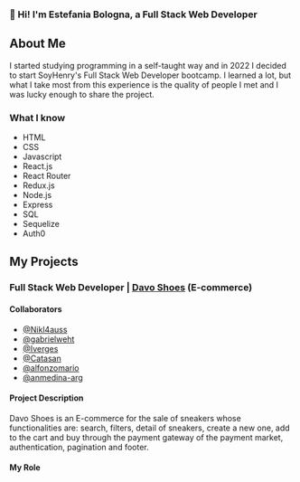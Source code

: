 ### 👋 Hi! I'm Estefania Bologna, a Full Stack Web Developer

## About Me

I started studying programming in a self-taught way and in 2022 I decided to start SoyHenry's Full Stack Web Developer bootcamp. I learned a lot, but what I take most from this experience is the quality of people I met and I was lucky enough to share the project.

### What I know
- HTML
- CSS
- Javascript
- React.js
- React Router
- Redux.js
- Node.js
- Express
- SQL
- Sequelize
- Auth0


## My Projects

### Full Stack Web Developer | [Davo Shoes](https://henry-final-project.vercel.app) (E-commerce)
#### Collaborators
- [@Nikl4auss](https://github.com/Nikl4auss)
- [@gabrielweht](https://github.com/gabrielweht) 
- [@Iverges](https://github.com/lrverges) 
- [@Catasan](https://github.com/Catasan) 
- [@alfonzomario](https://github.com/alfonzomario)
- [@anmedina-arg](https://github.com/anmedina-arg)

#### Project Description
Davo Shoes is an E-commerce for the sale of sneakers whose functionalities are: search, filters, detail of sneakers, create a new one, add to the cart and buy through the payment gateway of the payment market, authentication, pagination and footer.

#### My Role


<!--
**Estefi24/Estefi24** is a ✨ _special_ ✨ repository because its `README.md` (this file) appears on your GitHub profile.

Here are some ideas to get you started:

- 🔭 I’m currently working on ...
- 🌱 I’m currently learning ...
- 👯 I’m looking to collaborate on ...
- 🤔 I’m looking for help with ...
- 💬 Ask me about ...
- 📫 How to reach me: ...
- 😄 Pronouns: ...
- ⚡ Fun fact: ...
-->
